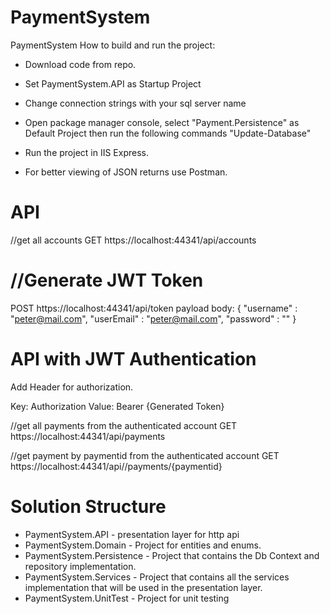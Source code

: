 # PaymentSystem
PaymentSystem
How to build and run the project:

- Download code from repo.
- Set PaymentSystem.API as Startup Project
- Change connection strings with your sql server name
- Open package manager console, select "Payment.Persistence" as Default Project then run the following commands
	"Update-Database"

- Run the project in IIS Express.
- For better viewing of JSON returns use Postman.

API
================================================
//get all accounts
GET https://localhost:44341/api/accounts

//Generate JWT Token
================================================
POST https://localhost:44341/api/token
payload body: 
{
    "username" : "peter@mail.com",
    "userEmail" : "peter@mail.com",
    "password" : ""
}


API with JWT Authentication
================================================
Add Header for authorization.

Key: Authorization
Value: Bearer {Generated Token}
	
//get all payments from the authenticated account
GET https://localhost:44341/api/payments

//get payment by paymentid from the authenticated account
GET https://localhost:44341/api//payments/{paymentid}

Solution Structure
=======================================================
- PaymentSystem.API - presentation layer for http api
- PaymentSystem.Domain - Project for entities and enums.
- PaymentSystem.Persistence - Project that contains the Db Context and repository implementation.
- PaymentSystem.Services - Project that contains all the services implementation that will be used in the presentation layer.
- PaymentSystem.UnitTest - Project for unit testing
